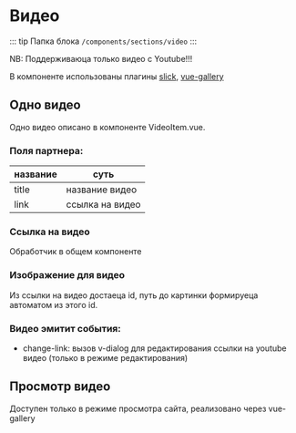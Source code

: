 # Видео [](https://proofs.app.tian-lp.ru/video/)

::: tip Папка блока
`/components/sections/video`
:::

NB: Поддерживаюца только видео с Youtube!!!

В компоненте использованы плагины [slick](/plugins/vue-slick.md), [vue-gallery](/plugins/vue-gallery.md)

## Одно видео

Одно видео описано в компоненте VideoItem.vue.

### Поля партнера:

| название | суть            |
| -------- | --------------- |
| title    | название видео  |
| link     | ссылка на видео |

### Ссылка на видео

Обработчик в общем компоненте

### Изображение для видео

Из ссылки на видео достаеца id, путь до картинки формируеца автоматом из этого id.

### Видео эмитит события:

- change-link: вызов v-dialog для редактирования ссылки на youtube видео (только в режиме редактирования)

## Просмотр видео

Доступен только в режиме просмотра сайта, реализовано через vue-gallery
